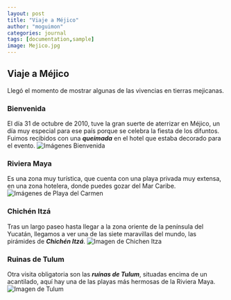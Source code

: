 ```yaml
---
layout: post
title: "Viaje a Méjico"
author: "moguimon"
categories: journal
tags: [documentation,sample]
image: Mejico.jpg
---
```


## Viaje a Méjico

Llegó el momento de mostrar algunas de las vivencias en tierras mejicanas.

### Bienvenida
El día 31 de octubre de 2010, tuve la gran suerte de aterrizar en Méjico, un día muy especial para ese país porque se celebra la fiesta de los difuntos. Fuimos recibidos con una ___queimada___ en el hotel que estaba decorado para el evento.
![Imágenes Bienvenida]({{site.baseurl}}/assets/img/Bienvenida.jpg)

### Riviera Maya
Es una zona muy turística, que cuenta con una playa privada muy extensa, en una zona hotelera, donde puedes gozar del Mar Caribe. 
![Imágenes de Playa del Carmen]({{site.baseurl}}/assets/img/PlayaCarmen.jpg)

### Chichén Itzá
Tras un largo paseo hasta llegar a la zona oriente de la península del Yucatán, llegamos a ver una de las siete maravillas del mundo, las pirámides de ___Chichén Itzá___.
![Imagen de Chichen Itza]({{site.baseurl}}/assets/img/ChichenItza.jpg)

### Ruinas de Tulum
Otra visita obligatoria son las ___ruínas de Tulum___, situadas encima de un acantilado, aquí hay una de las playas más hermosas de la Riviera Maya.
![Imagen de Tulum]({{site.baseurl}}/assets/img/Tulum.jpg)
